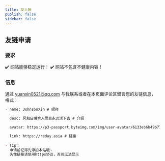 ```yaml
---
title: 友人帐
publish: false
sidebar: false
---
```



<MyLinks/>

## 友链申请

### 要求

✔️ 网站能够稳定运行！
✔️ 网站不包含不健康内容！

### 信息

通过 <a href="mailto:yuanxin0521@qq.com">yuanxin0521@qq.com</a> 与我联系或者在本页面评论区留言您的友链信息，格式：
```markdown
- name: JohnsonXin # 昵称

  desc: 风和日暖令人愿意永远活下去 # 介绍

  avatar: https://p3-passport.byteimg.com/img/user-avatar/6133eb6b49b7709241a07379f7f509c0~180x180.awebp # 头像

  link: https://reday.asia # 链接
  
- Tip：
  申请前记得先添加本站哦~
  头像链接请使用https协议，否则无法显示
```
